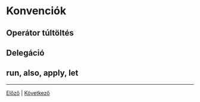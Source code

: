 # Konvenciók

## Operátor túltöltés

## Delegáció

## run, also, apply, let

---

[Előző](https://github.com/AppCraft-Projects/appcraft-kotlin-workshop/blob/master/docs/hu/02_kollekciok.md) |
[Következő](https://github.com/AppCraft-Projects/appcraft-kotlin-workshop/blob/master/docs/hu/04_generics.md)

